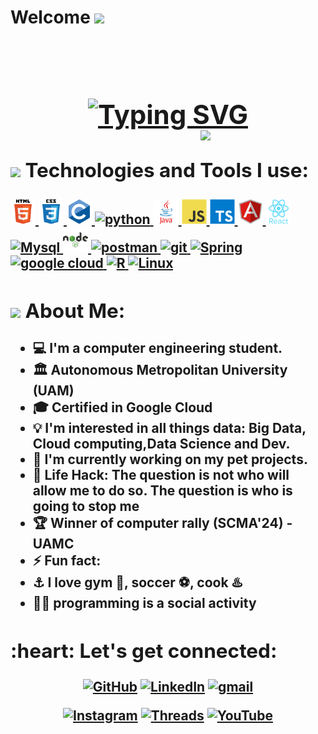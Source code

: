 # Welcome <img src="https://media.giphy.com/media/mGcNjsfWAjY5AEZNw6/giphy.gif" width="50">

  <h2 align="left">
   <abc>
    <br>
      <h1 align = "center">
<a href="https://git.io/typing-svg"><img src="https://readme-typing-svg.herokuapp.com?font=Courier+New&size=75&duration=1500&pause=600&color=F5F5DC&center=true&vCenter=true&multiline=true&width=1920&height=384&lines=Hello+there!;I'm+Luis+Soto%2C+programmer+in+progress;Welcome+to+my+README" alt="Typing SVG" /></a>
        <div align="center">
<img src="https://user-images.githubusercontent.com/74038190/229223156-0cbdaba9-3128-4d8e-8719-b6b4cf741b67.gif" width="200"  align="right" />
   </abc>
  </h2> 
  <h2 align="left"><img src="https://media.giphy.com/media/WUlplcMpOCEmTGBtBW/giphy.gif" width="50"> Technologies and Tools I use:</h2>
  <p align="left">
      <a href="https://www.w3.org/html/" target="_blank"> <img src="https://raw.githubusercontent.com/devicons/devicon/master/icons/html5/html5-original-wordmark.svg" alt="html5" width="40" height="40"/> </a>
      <a href="https://www.w3schools.com/css/" target="_blank"> <img src="https://raw.githubusercontent.com/devicons/devicon/master/icons/css3/css3-original-wordmark.svg" alt="css3" width="40" height="40"/> </a>
    <a href="https://sass-lang.com" target="_blank"> <img src="https://raw.githubusercontent.com/devicons/devicon/master/icons/c/c-original.svg" alt="C" width="40" height="40"/> </a>
  <a href="https://sass-lang.com" target="_blank"> <img src="https://raw.githubusercontent.com/Thomas-George-T/Thomas-George-T/master/assets/python.svg" alt="python" width="40" height="40"/> </a>
  <a href="https://sass-lang.com" target="_blank"> <img src="https://raw.githubusercontent.com/devicons/devicon/master/icons/java/java-original-wordmark.svg" alt="Java" width="40" height="40"/> </a>
      <a href="https://developer.mozilla.org/en-US/docs/Web/JavaScript" target="_blank"> <img src="https://raw.githubusercontent.com/devicons/devicon/master/icons/javascript/javascript-original.svg" alt="javascript" width="40" height="40"/> </a>
    <a href="https://developer.mozilla.org/en-US/docs/Web/JavaScript" target="_blank"> <img src="https://raw.githubusercontent.com/devicons/devicon/master/icons/typescript/typescript-original.svg" width="40" height="40"/> </a>
  <a href="https://webpack.js.org/" target="_blank"> <img src="https://raw.githubusercontent.com/devicons/devicon/master/icons/angularjs/angularjs-original.svg"" alt="Angular" width="40" height="40"/> </a>
  <a href="https://reactjs.org/" target="_blank"> <img src="https://raw.githubusercontent.com/devicons/devicon/master/icons/react/react-original-wordmark.svg" alt="react" width="40" height="40"/> </a>
  <a href="https://www.gatsbyjs.com/" target="_blank"> <img src="https://raw.githubusercontent.com/Thomas-George-T/Thomas-George-T/master/assets/mysql.svg" alt="Mysql" width="40" height="40"/> </a>
        <a href="https://nodejs.org" target="_blank"> <img src="https://raw.githubusercontent.com/devicons/devicon/master/icons/nodejs/nodejs-original-wordmark.svg" alt="nodejs" width="40" height="40"/> </a>
  <a href="https://www.postman.com/" target="_blank"> <img src="https://www.vectorlogo.zone/logos/getpostman/getpostman-icon.svg" alt="postman" width="40" height="40"/> </a>
  <a href="https://git-scm.com/" target="_blank"> <img src="https://www.vectorlogo.zone/logos/git-scm/git-scm-icon.svg" alt="git" width="40" height="40"/> </a>
  <a href="https://azure.microsoft.com/en-us/" target="_blank"> <img src="https://www.vectorlogo.zone/logos/springio/springio-icon.svg" alt="Spring" width="40" height="40"/> </a>
   <a href="https://cloud.google.com/" target="_blank"> <img src="https://www.vectorlogo.zone/logos/google_cloud/google_cloud-icon.svg" alt="google cloud" width="40" height="40"/> </a>
   <a href="https://firebase.google.com/" target="_blank"> <img src="https://raw.githubusercontent.com/Thomas-George-T/Thomas-George-T/master/assets/r-lang.svg" alt="R" width="40" height="40"/> </a>
    <a href="https://firebase.google.com/" target="_blank"> <img src="https://raw.githubusercontent.com/Thomas-George-T/Thomas-George-T/master/assets/linux-tux.svg" alt="Linux" width="40" height="40"/> </a>
      </p>

<h2 align="left"><img src="https://media.giphy.com/media/VgCDAzcKvsR6OM0uWg/giphy.gif" width="50"> About Me:</h2>

- :computer: I'm a computer engineering student.
- :classical_building: Autonomous Metropolitan University (UAM)
- :mortar_board: Certified in Google Cloud
- :bulb: I'm interested in all things data: Big Data, Cloud computing,Data Science and Dev.
- :rocket: I'm currently working on my pet projects.
- :dart: Life Hack: The question is not who will allow me to do so. The question is who is going to stop me 
- :trophy: Winner of computer rally (SCMA'24) - UAMC
- :zap: Fun fact: 
- :anchor: I love gym :mechanical_arm:, soccer :soccer:, cook :hotsprings:
- :man_technologist: programming is a social activity


<h2 align="left">:heart: Let's get connected:</h2>

<p align="center">
  <a href="https://github.com/LuisZarat">
    <picture>
      <source media="(prefers-color-scheme: dark)" srcset="https://cdn.simpleicons.org/github/white">
      <img alt="GitHub" title="GitHub" height="40" width="40" src="https://cdn.simpleicons.org/github"></picture></a>
  <a href="https://www.linkedin.com/">
    <img alt="LinkedIn" title="LinkedIn" height="40" width="40" src="https://cdn.simpleicons.org/linkedin"></a>
  <a href="<a href="mailto:luis.soto@cua.uam.mx">
    <img alt="gmail" title="gmail" height="42" width="45" src="https://raw.githubusercontent.com/cszach/cszach/master/img/icons/gmail.png"></a>
</p>

<p align="center">
  <a href="https://www.instagram.com/luuis_zarat?igsh=NnF0d2JkenkxbW5i">
    <img alt="Instagram" title="Instagram" height="40" width="40" src="https://raw.githubusercontent.com/rahuldkjain/github-profile-readme-generator/master/src/images/icons/Social/instagram.svg"></a>
  <a href="https://www.threads.net">
    <picture>
      <source media="(prefers-color-scheme: dark)" srcset="https://cdn.simpleicons.org/threads/white">
      <img alt="Threads" title="Threads" height="48" width="48" src="https://cdn.simpleicons.org/threads"></picture></a>
  <a href="https://youtube.com">
    <img alt="YouTube" title="YouTube" height="48" width="48" src="https://cdn.simpleicons.org/youtube"></a>
</p>




